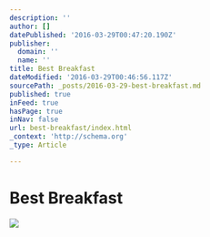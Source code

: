 ```yaml
---
description: ''
author: []
datePublished: '2016-03-29T00:47:20.190Z'
publisher:
  domain: ''
  name: ''
title: Best Breakfast
dateModified: '2016-03-29T00:46:56.117Z'
sourcePath: _posts/2016-03-29-best-breakfast.md
published: true
inFeed: true
hasPage: true
inNav: false
url: best-breakfast/index.html
_context: 'http://schema.org'
_type: Article

---
```

# Best Breakfast
![](https://the-grid-user-content.s3-us-west-2.amazonaws.com/58226752-366a-493e-aa87-6b5f011d85db.png)